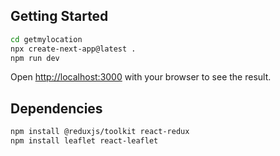 
## Getting Started
```bash
cd getmylocation
npx create-next-app@latest .
npm run dev
```

Open [http://localhost:3000](http://localhost:3000) with your browser to see the result.

## Dependencies
```bash
npm install @reduxjs/toolkit react-redux
npm install leaflet react-leaflet
```